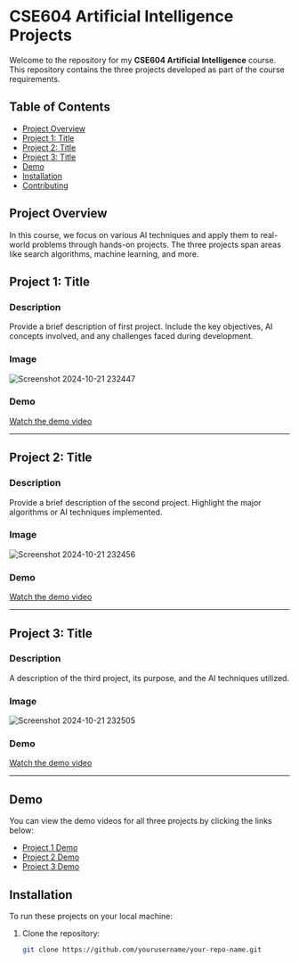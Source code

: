# CSE604 Artificial Intelligence Projects

Welcome to the repository for my **CSE604 Artificial Intelligence** course. This repository contains the three projects developed as part of the course requirements.

## Table of Contents
- [Project Overview](#project-overview)
- [Project 1: Title](#project-1-title)
- [Project 2: Title](#project-2-title)
- [Project 3: Title](#project-3-title)
- [Demo](#demo)
- [Installation](#installation)
- [Contributing](#contributing)

## Project Overview

In this course, we focus on various AI techniques and apply them to real-world problems through hands-on projects. The three projects span areas like search algorithms, machine learning, and more.

## Project 1: Title
### Description
Provide a brief description of  first project. Include the key objectives, AI concepts involved, and any challenges faced during development.

### Image
![Screenshot 2024-10-21 232447](https://github.com/user-attachments/assets/58a746a8-78fb-4d55-ab82-533395ebac12)


### Demo
[Watch the demo video](link-to-demo)

---

## Project 2: Title
### Description
Provide a brief description of the second project. Highlight the major algorithms or AI techniques implemented.

### Image
![Screenshot 2024-10-21 232456](https://github.com/user-attachments/assets/6bb442ef-f2ab-4503-86ee-afb2a16f769b)


### Demo
[Watch the demo video](link-to-demo)

---

## Project 3: Title
### Description
A description of the third project, its purpose, and the AI techniques utilized.

### Image
![Screenshot 2024-10-21 232505](https://github.com/user-attachments/assets/860abd0a-ba10-4bff-836c-dc7ea95a6dc0)

### Demo
[Watch the demo video](link-to-demo)

---

## Demo

You can view the demo videos for all three projects by clicking the links below:

- [Project 1 Demo](link-to-project1-demo)
- [Project 2 Demo](link-to-project2-demo)
- [Project 3 Demo](link-to-project3-demo)

## Installation

To run these projects on your local machine:

1. Clone the repository:
   ```bash
   git clone https://github.com/yourusername/your-repo-name.git
